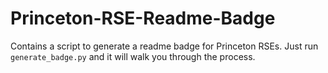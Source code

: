 # Princeton-RSE-Readme-Badge

Contains a script to generate a readme badge for Princeton RSEs. Just run `generate_badge.py` and it will walk you through the process.
